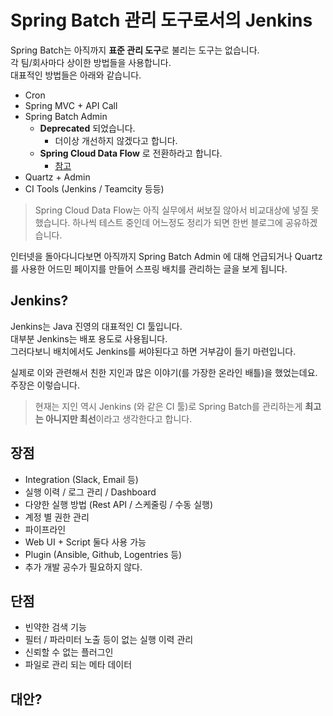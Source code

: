 # Spring Batch 관리 도구로서의 Jenkins

Spring Batch는 아직까지 **표준 관리 도구**로 불리는 도구는 없습니다.  
각 팀/회사마다 상이한 방법들을 사용합니다.  
대표적인 방법들은 아래와 같습니다.

* Cron
* Spring MVC + API Call
* Spring Batch Admin
  * **Deprecated** 되었습니다.
    * 더이상 개선하지 않겠다고 합니다.
  * **Spring Cloud Data Flow** 로 전환하라고 합니다.
    * [참고](https://github.com/spring-attic/spring-batch-admin)
* Quartz + Admin
* CI Tools (Jenkins / Teamcity 등등)

> Spring Cloud Data Flow는 아직 실무에서 써보질 않아서 비교대상에 넣질 못했습니다.
> 하나씩 테스트 중인데 어느정도 정리가 되면 한번 블로그에 공유하겠습니다.

인터넷을 돌아다니다보면 아직까지 Spring Batch Admin 에 대해 언급되거나 Quartz를 사용한 어드민 페이지를 만들어 스프링 배치를 관리하는 글을 보게 됩니다.  
  


## Jenkins?

Jenkins는 Java 진영의 대표적인 CI 툴입니다.  
대부분 Jenkins는 배포 용도로 사용됩니다.  
그러다보니 배치에서도 Jenkins를 써야된다고 하면 거부감이 들기 마련입니다.

  
실제로 이와 관련해서 친한 지인과 많은 이야기(를 가장한 온라인 배틀)을 했었는데요.  
주장은 이렇습니다.  
  



> 현재는 지인 역시 Jenkins (와 같은 CI 툴)로 Spring Batch를 관리하는게 **최고는 아니지만 최선**이라고 생각한다고 합니다.

## 장점

* Integration (Slack, Email 등)
* 실행 이력 / 로그 관리 / Dashboard
* 다양한 실행 방법 (Rest API / 스케줄링 / 수동 실행)
* 계정 별 권한 관리
* 파이프라인
* Web UI + Script 둘다 사용 가능
* Plugin (Ansible, Github, Logentries 등)
* 추가 개발 공수가 필요하지 않다.


## 단점

* 빈약한 검색 기능
* 필터 / 파라미터 노출 등이 없는 실행 이력 관리
* 신뢰할 수 없는 플러그인
* 파일로 관리 되는 메타 데이터

## 대안?


